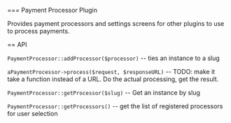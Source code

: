 === Payment Processor Plugin

Provides payment processors and settings screens for other plugins to use to process payments.

== API

`PaymentProcessor::addProcessor($processor)` -- ties an instance to a slug

`aPaymentProcessor->process($request, $responseURL)` -- TODO: make it take a function instead of a URL. Do the actual processing, get the result.

`PaymentProcessor::getProcessor($slug)` -- Get an instance by slug

`PaymentProcessor::getProcessors()` -- get the list of registered processors for user selection
